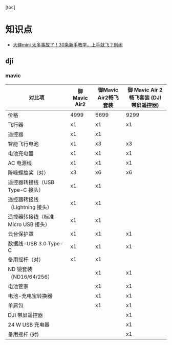 [toc]

# 知识点

- [大疆mini 太多事故了！30条新手教学，上手就飞？别闹](https://www.bilibili.com/video/av79628676?from=search&seid=8969733177961542047)

## dji

### mavic

| 对比项                              | 御Mavic Air2 | 御Mavic Air2畅飞套装 | 御 Mavic Air 2 畅飞套装 (DJI 带屏遥控器) |
| ----------------------------------- | ------------ | -------------------- | ---------------------------------------- |
| 价格                                | 4999         | 6699                 | 9299                                     |
| 飞行器                              | x1           | x1                   | x1                                       |
| 遥控器                              | x1           | x1                   |                                          |
| 智能飞行电池                        | x1           | x3                   | x3                                       |
| 电池充电器                          | x1           | x1                   | x1                                       |
| AC 电源线                           | x1           | x1                   | x1                                       |
| 降噪螺旋桨（对）                    | x3           | x6                   | x6                                       |
| 遥控器转接线（USB Type-C 接头）     | x1           | x1                   |                                          |
| 遥控器转接线（Lightning 接头）      | x1           | x1                   |                                          |
| 遥控器转接线（标准 Micro USB 接头） | x1           | x1                   |                                          |
| 云台保护罩                          | x1           | x1                   | x1                                       |
| 数据线-USB 3.0 Type-C               | x1           | x1                   | x1                                       |
| 备用摇杆（对）                      | x1           | x1                   |                                          |
| ND 镜套装（ND16/64/256）            |              | x1                   | x1                                       |
| 电池管家                            |              | x1                   | x1                                       |
| 电池-充电宝转换器                   |              | x1                   | x1                                       |
| 单肩包                              |              | x1                   | x1                                       |
| DJI 带屏遥控器                      |              |                      | x1                                       |
| 24 W USB 充电器                     |              |                      | x1                                       |
| 备用摇杆 (对)                       |              |                      | x1                                       |



